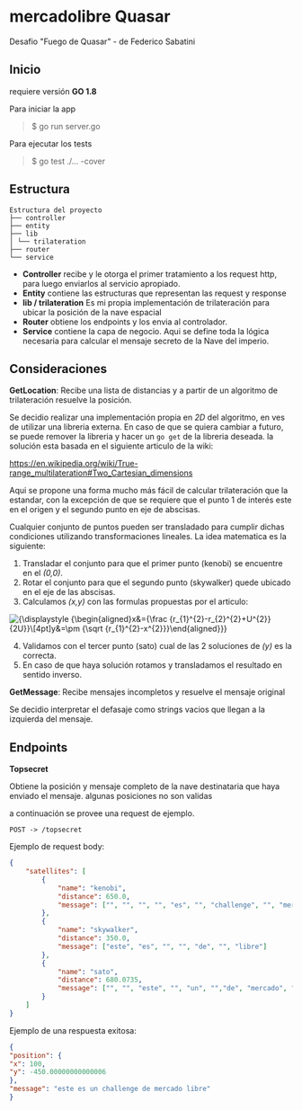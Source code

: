 # mercadolibre Quasar

Desafio "Fuego de Quasar" - de Federico Sabatini

## Inicio
requiere versión **GO 1.8**

Para iniciar la app

> $ go run server.go
> 
Para ejecutar los tests

> $ go test ./... -cover

## Estructura
```
Estructura del proyecto
├── controller
├── entity
├── lib
│ └── trilateration
├── router
└── service
```
- **Controller** recibe y le otorga el primer tratamiento a los request http, para luego enviarlos al servicio apropiado.
- **Entity**  contiene las estructuras que representan las request y response
- **lib / trilateration** Es mi propia implementación de trilateración para ubicar la posición de la nave espacial
- **Router** obtiene los endpoints y los envia al controlador.
- **Service**  contiene la capa de negocio. Aqui se define toda la lógica necesaria para calcular el mensaje secreto de la Nave del imperio.

## Consideraciones 
**GetLocation**: Recibe una lista de distancias y a partir de un algoritmo de trilateración resuelve la posición. 

Se decidio realizar una implementación propia en *2D* del algoritmo, en ves de utilizar una libreria externa. En caso de que se quiera cambiar a futuro, se puede remover la libreria y hacer un `go get` de la libreria deseada. la solución esta basada en el siguiente articulo de la wiki:

https://en.wikipedia.org/wiki/True-range_multilateration#Two_Cartesian_dimensions

Aqui se propone una forma mucho más fácil de calcular trilateración que la estandar, con la excepción de que se requiere que el punto 1 de interés este en el origen y el segundo punto en eje de abscisas.

Cualquier conjunto de puntos pueden ser transladado para cumplir dichas condiciones utilizando transformaciones lineales. La idea matematica es la siguiente:

1. Transladar el conjunto para que el primer punto (kenobi) se encuentre en el *(0,0)*.
2. Rotar el conjunto para que el segundo punto (skywalker) quede ubicado en el eje de las abscisas.
3. Calculamos *(x,y)* con las formulas propuestas por el articulo:

![{\displaystyle {\begin{aligned}x&={\frac {r_{1}^{2}-r_{2}^{2}+U^{2}}{2U}}\\[4pt]y&=\pm {\sqrt {r_{1}^{2}-x^{2}}}\end{aligned}}}](https://wikimedia.org/api/rest_v1/media/math/render/svg/ebcc6eb379df69ed08e8e83b5c4488c83481b3e3)

4. Validamos con el tercer punto (sato) cual de las 2 soluciones de *(y)* es la correcta.
5. En caso de que haya solución rotamos y transladamos el resultado en sentido inverso.

**GetMessage**: Recibe mensajes incompletos y resuelve el mensaje original

Se decidio interpretar el defasaje como strings vacios que llegan a la izquierda del mensaje. 


## Endpoints
  
**Topsecret**

Obtiene la posición y mensaje completo de la nave destinataria que haya enviado el mensaje. algunas posiciones no son validas

a continuación se provee una request de ejemplo.

`POST -> /topsecret`

Ejemplo de request body:
```json
{
	"satellites": [
		{
			"name": "kenobi",
			"distance": 650.0,
			"message": ["", "", "", "", "es", "", "challenge", "", "mercado", "libre"]
		},
		{
			"name": "skywalker",
			"distance": 350.0,
			"message": ["este", "es", "", "", "de", "", "libre"]
		},
		{
			"name": "sato",
			"distance": 680.0735,
			"message": ["", "", "este", "", "un", "","de", "mercado", "libre"]
		}
	]
}
```


Ejemplo de una respuesta exitosa:

```json
{
"position": {
"x": 100,
"y": -450.00000000000006
},
"message": "este es un challenge de mercado libre"
}
```